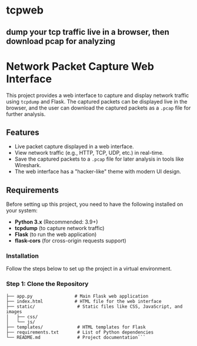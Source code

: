 # tcpweb
## dump your tcp traffic live in a browser, then download pcap for analyzing

# Network Packet Capture Web Interface

This project provides a web interface to capture and display network traffic using `tcpdump` and Flask. The captured packets can be displayed live in the browser, and the user can download the captured packets as a `.pcap` file for further analysis.

## Features
- Live packet capture displayed in a web interface.
- View network traffic (e.g., HTTP, TCP, UDP, etc.) in real-time.
- Save the captured packets to a `.pcap` file for later analysis in tools like Wireshark.
- The web interface has a "hacker-like" theme with modern UI design.

## Requirements

Before setting up this project, you need to have the following installed on your system:

- **Python 3.x** (Recommended: 3.9+)
- **tcpdump** (to capture network traffic)
- **Flask** (to run the web application)
- **flask-cors** (for cross-origin requests support)
  
### Installation

Follow the steps below to set up the project in a virtual environment.

### Step 1: Clone the Repository

```
├── app.py                # Main Flask web application
├── index.html            # HTML file for the web interface
├── static/                # Static files like CSS, JavaScript, and images
│   ├── css/              
│   └── js/
├── templates/             # HTML templates for Flask
├── requirements.txt       # List of Python dependencies
└── README.md              # Project documentation```

